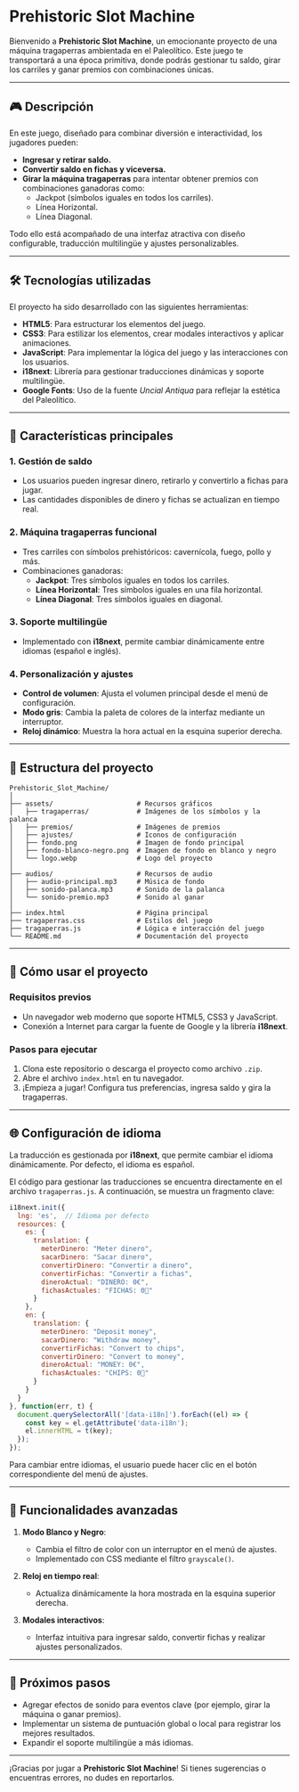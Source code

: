 
# Prehistoric Slot Machine

Bienvenido a **Prehistoric Slot Machine**, un emocionante proyecto de una máquina tragaperras ambientada en el Paleolítico. Este juego te transportará a una época primitiva, donde podrás gestionar tu saldo, girar los carriles y ganar premios con combinaciones únicas.

---

## 🎮 Descripción

En este juego, diseñado para combinar diversión e interactividad, los jugadores pueden:

- **Ingresar y retirar saldo.**
- **Convertir saldo en fichas y viceversa.**
- **Girar la máquina tragaperras** para intentar obtener premios con combinaciones ganadoras como:
  - Jackpot (símbolos iguales en todos los carriles).
  - Línea Horizontal.
  - Línea Diagonal.

Todo ello está acompañado de una interfaz atractiva con diseño configurable, traducción multilingüe y ajustes personalizables.

---

## 🛠️ Tecnologías utilizadas

El proyecto ha sido desarrollado con las siguientes herramientas:

- **HTML5**: Para estructurar los elementos del juego.
- **CSS3**: Para estilizar los elementos, crear modales interactivos y aplicar animaciones.
- **JavaScript**: Para implementar la lógica del juego y las interacciones con los usuarios.
- **i18next**: Librería para gestionar traducciones dinámicas y soporte multilingüe.
- **Google Fonts**: Uso de la fuente *Uncial Antiqua* para reflejar la estética del Paleolítico.

---

## 📜 Características principales

### 1. **Gestión de saldo**
- Los usuarios pueden ingresar dinero, retirarlo y convertirlo a fichas para jugar.
- Las cantidades disponibles de dinero y fichas se actualizan en tiempo real.

### 2. **Máquina tragaperras funcional**
- Tres carriles con símbolos prehistóricos: cavernícola, fuego, pollo y más.
- Combinaciones ganadoras:
  - **Jackpot**: Tres símbolos iguales en todos los carriles.
  - **Línea Horizontal**: Tres símbolos iguales en una fila horizontal.
  - **Línea Diagonal**: Tres símbolos iguales en diagonal.

### 3. **Soporte multilingüe**
- Implementado con **i18next**, permite cambiar dinámicamente entre idiomas (español e inglés).

### 4. **Personalización y ajustes**
- **Control de volumen**: Ajusta el volumen principal desde el menú de configuración.
- **Modo gris**: Cambia la paleta de colores de la interfaz mediante un interruptor.
- **Reloj dinámico**: Muestra la hora actual en la esquina superior derecha.

---

## 📂 Estructura del proyecto

```
Prehistoric_Slot_Machine/
│
├── assets/                     # Recursos gráficos
│   ├── tragaperras/            # Imágenes de los símbolos y la palanca
│   ├── premios/                # Imágenes de premios
│   ├── ajustes/                # Iconos de configuración
│   ├── fondo.png               # Imagen de fondo principal
│   ├── fondo-blanco-negro.png  # Imagen de fondo en blanco y negro
│   └── logo.webp               # Logo del proyecto
│
├── audios/                     # Recursos de audio
│   ├── audio-principal.mp3     # Música de fondo
│   ├── sonido-palanca.mp3      # Sonido de la palanca
│   └── sonido-premio.mp3       # Sonido al ganar
│
├── index.html                  # Página principal
├── tragaperras.css             # Estilos del juego
├── tragaperras.js              # Lógica e interacción del juego
└── README.md                   # Documentación del proyecto
```

---

## 🚀 Cómo usar el proyecto

### Requisitos previos
- Un navegador web moderno que soporte HTML5, CSS3 y JavaScript.
- Conexión a Internet para cargar la fuente de Google y la librería **i18next**.

### Pasos para ejecutar
1. Clona este repositorio o descarga el proyecto como archivo `.zip`.
2. Abre el archivo `index.html` en tu navegador.
3. ¡Empieza a jugar! Configura tus preferencias, ingresa saldo y gira la tragaperras.

---

## 🌐 Configuración de idioma

La traducción es gestionada por **i18next**, que permite cambiar el idioma dinámicamente. Por defecto, el idioma es español.

El código para gestionar las traducciones se encuentra directamente en el archivo `tragaperras.js`. A continuación, se muestra un fragmento clave:

```javascript
i18next.init({
  lng: 'es',  // Idioma por defecto
  resources: {
    es: {
      translation: {
        meterDinero: "Meter dinero",
        sacarDinero: "Sacar dinero",
        convertirDinero: "Convertir a dinero",
        convertirFichas: "Convertir a fichas",
        dineroActual: "DINERO: 0€",
        fichasActuales: "FICHAS: 0🎫"
      }
    },
    en: {
      translation: {
        meterDinero: "Deposit money",
        sacarDinero: "Withdraw money",
        convertirFichas: "Convert to chips",
        convertirDinero: "Convert to money",
        dineroActual: "MONEY: 0€",
        fichasActuales: "CHIPS: 0🎫"
      }
    }
  }
}, function(err, t) {
  document.querySelectorAll('[data-i18n]').forEach((el) => {
    const key = el.getAttribute('data-i18n');
    el.innerHTML = t(key);
  });
});
```

Para cambiar entre idiomas, el usuario puede hacer clic en el botón correspondiente del menú de ajustes.

---

## 🌟 Funcionalidades avanzadas

1. **Modo Blanco y Negro**:
   - Cambia el filtro de color con un interruptor en el menú de ajustes.
   - Implementado con CSS mediante el filtro `grayscale()`.

2. **Reloj en tiempo real**:
   - Actualiza dinámicamente la hora mostrada en la esquina superior derecha.

3. **Modales interactivos**:
   - Interfaz intuitiva para ingresar saldo, convertir fichas y realizar ajustes personalizados.

---

## 🧪 Próximos pasos

- Agregar efectos de sonido para eventos clave (por ejemplo, girar la máquina o ganar premios).
- Implementar un sistema de puntuación global o local para registrar los mejores resultados.
- Expandir el soporte multilingüe a más idiomas.

---

¡Gracias por jugar a **Prehistoric Slot Machine**! Si tienes sugerencias o encuentras errores, no dudes en reportarlos.